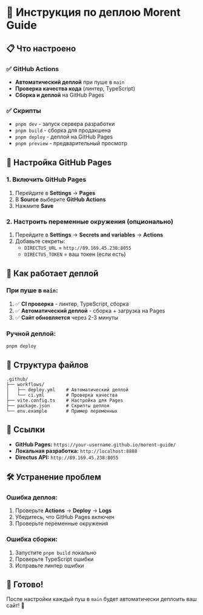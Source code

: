 # 🚀 Инструкция по деплою Morent Guide

## 📋 Что настроено

### ✅ GitHub Actions
- **Автоматический деплой** при пуше в `main`
- **Проверка качества кода** (линтер, TypeScript)
- **Сборка и деплой** на GitHub Pages

### ✅ Скрипты
- `pnpm dev` - запуск сервера разработки
- `pnpm build` - сборка для продакшена
- `pnpm deploy` - деплой на GitHub Pages
- `pnpm preview` - предварительный просмотр

## 🔧 Настройка GitHub Pages

### 1. Включить GitHub Pages
1. Перейдите в **Settings** → **Pages**
2. В **Source** выберите **GitHub Actions**
3. Нажмите **Save**

### 2. Настроить переменные окружения (опционально)
1. Перейдите в **Settings** → **Secrets and variables** → **Actions**
2. Добавьте секреты:
   - `DIRECTUS_URL` = `http://89.169.45.238:8055`
   - `DIRECTUS_TOKEN` = ваш токен (если есть)

## 🎯 Как работает деплой

### При пуше в `main`:
1. ✅ **CI проверка** - линтер, TypeScript, сборка
2. ✅ **Автоматический деплой** - сборка + загрузка на Pages
3. ✅ **Сайт обновляется** через 2-3 минуты

### Ручной деплой:
```bash
pnpm deploy
```

## 📁 Структура файлов

```
.github/
├── workflows/
│   ├── deploy.yml    # Автоматический деплой
│   └── ci.yml        # Проверка качества
├── vite.config.ts    # Настройка для Pages
├── package.json      # Скрипты деплоя
└── env.example       # Пример переменных
```

## 🔗 Ссылки

- **GitHub Pages:** `https://your-username.github.io/morent-guide/`
- **Локальная разработка:** `http://localhost:8888`
- **Directus API:** `http://89.169.45.238:8055`

## 🛠 Устранение проблем

### Ошибка деплоя:
1. Проверьте **Actions** → **Deploy** → **Logs**
2. Убедитесь, что GitHub Pages включен
3. Проверьте переменные окружения

### Ошибка сборки:
1. Запустите `pnpm build` локально
2. Проверьте TypeScript ошибки
3. Исправьте линтер ошибки

## 🎉 Готово!

После настройки каждый пуш в `main` будет автоматически деплоить ваш сайт! 🚀 